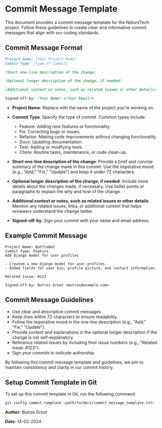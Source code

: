 # Commit Message Template

This document provides a commit message template for the NatureTech project. Follow these guidelines to create clear and informative commit messages that align with our coding standards.

## Commit Message Format

``` markdown
Project Name: [Your Project Name]
Commit Type: [Type of Commit]

[Short one-line description of the change]

[Optional longer description of the change, if needed]

[Additional context or notes, such as related issues or other details]

Signed-off-by: [Your Name] <[Your Email]>
```


- **Project Name**: Replace with the name of the project you're working on.

- **Commit Type**: Specify the type of commit. Common types include:
  - Feature: Adding new features or functionality.
  - Fix: Correcting bugs or issues.
  - Refactor: Making code improvements without changing functionality.
  - Docs: Updating documentation.
  - Test: Adding or modifying tests.
  - Chore: Routine tasks, maintenance, or code clean-up.

- **Short one-line description of the change**: Provide a brief and concise summary of the change made in this commit. Use the imperative mood (e.g., "Add," "Fix," "Update") and keep it under 72 characters.

- **Optional longer description of the change, if needed**: Include more details about the changes made, if necessary. Use bullet points or paragraphs to explain the why and how of the change.

- **Additional context or notes, such as related issues or other details**: Mention any related issues, links, or additional context that helps reviewers understand the change better.

- **Signed-off-by**: Sign your commit with your name and email address.

## Example Commit Message

```
Project Name: BattleBot
Commit Type: Feature
Add Django model for user profiles

- Created a new Django model for user profiles.
- Added fields for user bio, profile picture, and contact information.

Related Issue: #123

Signed-off-by: Butros Groot <butros@example.com>
```

## Commit Message Guidelines

- Use clear and descriptive commit messages.
- Keep lines within 72 characters to ensure readability.
- Follow the imperative mood in the one-line description (e.g., "Add," "Fix," "Update").
- Provide context and explanations in the optional longer description if the change is not self-explanatory.
- Reference related issues by including their issue numbers (e.g., "Related Issue: #123").
- Sign your commits to indicate authorship.

By following this commit message template and guidelines, we aim to maintain consistency and clarity in our commit history.

## Setup Commit Template in Git

To set up this commit template in Git, run the following command:

``` bash
git config commit.template <path/to/docs/commit_message_template.txt>
```


**Author:** Butros Groot

**Date:** 14-02-2024
